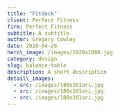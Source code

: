 ```yaml
---
title: "Fitdeck"
client: Perfect Fitness
firm: Perfect Fitness
subtitle: A subtitle
author: Gregory Cowley
date: 2020-04-28
hero\_image: /images/1920x1080.jpg
category: design
slug: balance-table
description: A short description
detail\_images: 
  - src: /images/180x101ori.jpg
  - src: /images/180x101ori.jpg
  - src: /images/180x101ori.jpg
---
```


